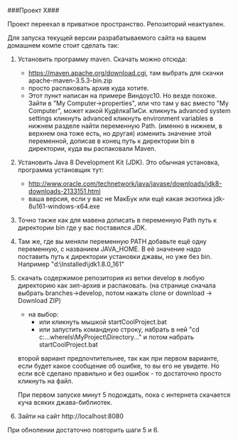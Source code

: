 ###Проект Х###

Проект переехал в приватное пространство. Репозиторий неактуален.



Для запуска текущей версии разрабатываемого сайта на вашем домашнем компе стоит сделать так:

1. Установить программу maven. Скачать можно отсюда:
   - https://maven.apache.org/download.cgi, там выбрать для скачки apache-maven-3.5.3-bin.zip
   - просто распаковать архив куда хотите.
   - Этот пункт написан на примере Виндоус10. Но везде похоже.
     Зайти в "My Computer->properties", или что там у вас вместо "My Computer", может какой КудёлкаПиСи. 
     кликнуть advanced system settings
	 кликнуть advanced
	 кликнуть environment variables
	 в нижнем разделе найти переменную Path. (именно в нижнем, в верхнем она тоже есть, но другая)
	 изменить значение этой переменной, дописав в конец путь к директории bin в директории, куда вы распаковали Maven.

2. Установить Java 8 Development Kit (JDK).
Это обычная установка, программа установщик тут:
   - http://www.oracle.com/technetwork/java/javase/downloads/jdk8-downloads-2133151.html
   - ваша версия, если у вас не МакБук или ещё какая экзотика jdk-8u161-windows-x64.exe

3. Точно также как для мавена дописать в переменную Path путь к директории bin где у вас поставился JDK.

4. Там же, где вы меняли переменную PATH добавьте ещё одну переменную, с названием JAVA_HOME. 
   В её значение надо поставить путь к директории установки джавы, но уже без bin. Например "d:\Installed\jdk1.8.0_161"
	 
5.  скачать содержимое репозитория из ветки develop в любую директорию как зип-архив и распаковать. 
(на странице сначала выбрать branches->develop, потом нажать clone or download -> Download ZIP)
    - на выбор: 
		- или кликнуть мышкой startCoolProject.bat
		- или запустить командную строку, набрать в ней "cd c:\...whereIs\MyProject\Directory...\" и потом набрать startCoolProject.bat
	
	второй вариант предпочтительнее, так как при первом варианте, если будет какое сообщение об ошибке, то вы его не увидете. Но если всё сделано правильно и без ошибок - то достаточно просто кликнуть на файл. 
	
	При первом запуске минут 5 подождать, пока с интернета скачается куча всяких джава-библиотек.
	
6. Зайти на сайт http://localhost:8080

При обнолении достаточно повторить шаги 5 и 6.
